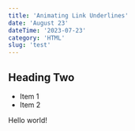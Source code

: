 ```yaml
---
title: 'Animating Link Underlines'
date: 'August 23'
dateTime: '2023-07-23'
category: 'HTML'
slug: 'test'
---
```


## Heading Two
- Item 1
- Item 2

Hello world!